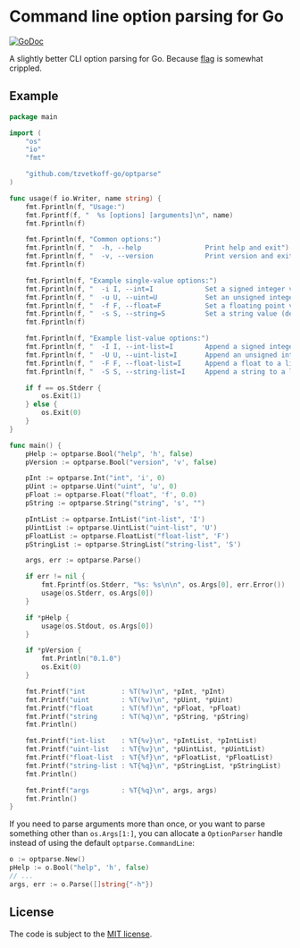 # Command line option parsing for Go

[![GoDoc](https://godoc.org/github.com/tzvetkoff-go/optparse?status.svg)](http://godoc.org/github.com/tzvetkoff-go/optparse)

A slightly better CLI option parsing for Go.
Because [flag](https://golang.org/pkg/flag/) is somewhat crippled.

## Example

``` go
package main

import (
	"os"
	"io"
	"fmt"

	"github.com/tzvetkoff-go/optparse"
)

func usage(f io.Writer, name string) {
	fmt.Fprintln(f, "Usage:")
	fmt.Fprintf(f, "  %s [options] [arguments]\n", name)
	fmt.Fprintln(f)

	fmt.Fprintln(f, "Common options:")
	fmt.Fprintln(f, "  -h, --help                Print help and exit")
	fmt.Fprintln(f, "  -v, --version             Print version and exit")
	fmt.Fprintln(f)

	fmt.Fprintln(f, "Example single-value options:")
	fmt.Fprintln(f, "  -i I, --int=I             Set a signed integer value (default: 0)")
	fmt.Fprintln(f, "  -u U, --uint=U            Set an unsigned integer value (default: 0)")
	fmt.Fprintln(f, "  -f F, --float=F           Set a floating point value (default: 0.0)")
	fmt.Fprintln(f, "  -s S, --string=S          Set a string value (default: \"\")")
	fmt.Fprintln(f)

	fmt.Fprintln(f, "Example list-value options:")
	fmt.Fprintln(f, "  -I I, --int-list=I        Append a signed integer to a list")
	fmt.Fprintln(f, "  -U U, --uint-list=I       Append an unsigned integer to a list")
	fmt.Fprintln(f, "  -F F, --float-list=I      Append a float to a list")
	fmt.Fprintln(f, "  -S S, --string-list=I     Append a string to a list")

	if f == os.Stderr {
		os.Exit(1)
	} else {
		os.Exit(0)
	}
}

func main() {
	pHelp := optparse.Bool("help", 'h', false)
	pVersion := optparse.Bool("version", 'v', false)

	pInt := optparse.Int("int", 'i', 0)
	pUint := optparse.Uint("uint", 'u', 0)
	pFloat := optparse.Float("float", 'f', 0.0)
	pString := optparse.String("string", 's', "")

	pIntList := optparse.IntList("int-list", 'I')
	pUintList := optparse.UintList("uint-list", 'U')
	pFloatList := optparse.FloatList("float-list", 'F')
	pStringList := optparse.StringList("string-list", 'S')

	args, err := optparse.Parse()

	if err != nil {
		fmt.Fprintf(os.Stderr, "%s: %s\n\n", os.Args[0], err.Error())
		usage(os.Stderr, os.Args[0])
	}

	if *pHelp {
		usage(os.Stdout, os.Args[0])
	}

	if *pVersion {
		fmt.Println("0.1.0")
		os.Exit(0)
	}

	fmt.Printf("int         : %T(%v)\n", *pInt, *pInt)
	fmt.Printf("uint        : %T(%v)\n", *pUint, *pUint)
	fmt.Printf("float       : %T(%f)\n", *pFloat, *pFloat)
	fmt.Printf("string      : %T(%q)\n", *pString, *pString)
	fmt.Println()

	fmt.Printf("int-list    : %T{%v}\n", *pIntList, *pIntList)
	fmt.Printf("uint-list   : %T{%v}\n", *pUintList, *pUintList)
	fmt.Printf("float-list  : %T{%f}\n", *pFloatList, *pFloatList)
	fmt.Printf("string-list : %T{%q}\n", *pStringList, *pStringList)
	fmt.Println()

	fmt.Printf("args        : %T{%q}\n", args, args)
	fmt.Println()
}
```

If you need to parse arguments more than once, or you want to parse something other than `os.Args[1:]`, you can allocate a `OptionParser` handle instead of using the default `optparse.CommandLine`:

``` go
o := optparse.New()
pHelp := o.Bool("help", 'h', false)
// ...
args, err := o.Parse([]string{"-h"})
```

## License

The code is subject to the [MIT license](https://opensource.org/licenses/MIT).
